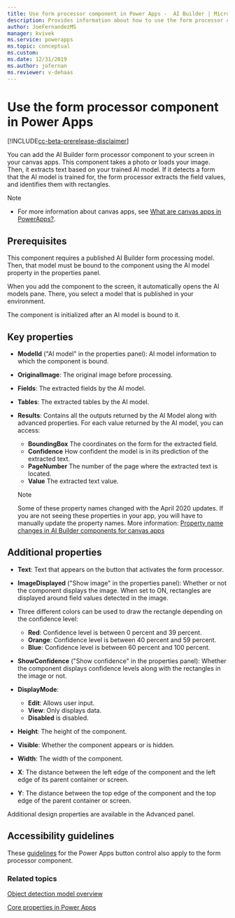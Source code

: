 ```yaml
---
title: Use form processor component in Power Apps -  AI Builder | Microsoft Docs
description: Provides information about how to use the form processor component in Power Apps
author: JoeFernandezMS
manager: kvivek
ms.service: powerapps
ms.topic: conceptual
ms.custom: 
ms.date: 12/31/2019
ms.author: jofernan
ms.reviewer: v-dehaas
---
```


# Use the form processor component in Power Apps

[!INCLUDE[cc-beta-prerelease-disclaimer](./includes/cc-beta-prerelease-disclaimer.md)]

You can add the AI Builder form processor component to your screen in your canvas apps. This component takes a photo or loads your image. Then, it extracts text based on your trained AI model. If it detects a form that the AI model is trained for, the form processor extracts the field values, and identifies them with rectangles.

 > [!NOTE]
 >
 > - For more information about canvas apps, see [What are canvas apps in PowerApps?](/powerapps/maker/canvas-apps/getting-started).

## Prerequisites

This component requires a published AI Builder form processing model. Then, that model must be bound to the component using the AI model property in the properties panel.

When you add the component to the screen, it automatically opens the AI models pane. There, you select a model that is published in your environment.

The component is initialized after an AI model is bound to it.


## Key properties

 - **ModelId** ("AI model" in the properties panel): AI model information to which the component is bound.
 - **OriginalImage**: The original image before processing.
 - **Fields**: The extracted fields by the AI model.
 - **Tables**: The extracted tables by the AI model. 
 - **Results**: Contains all the outputs returned by the AI Model along with advanced properties. For each value returned by the AI model, you can access:
    - **BoundingBox** The coordinates on the form for the extracted field.
    - **Confidence** How confident the model is in its prediction of the extracted text.
    - **PageNumber** The number of the page where the extracted text is located.
    - **Value** The extracted text value.
 
    > [!NOTE]
    > Some of these property names changed with the April 2020 updates. If you are not seeing these properties in your app, you will have to manually update the property names. More information: [Property name changes in AI Builder components for canvas apps](use-in-powerapps-overview.md#property-name-changes-in-ai-builder-components-for-canvas-apps)

## Additional properties

- **Text**: Text that appears on the button that activates the form processor.
- **ImageDisplayed** ("Show image" in the properties panel): Whether or not the component displays the image. When set to ON, rectangles are displayed around field values detected in the image.

- Three different colors can be used to draw the rectangle depending on the confidence level:
     - **Red**: Confidence level is between 0 percent and 39 percent.
     - **Orange**: Confidence level is between 40 percent and 59 percent.
     - **Blue**: Confidence level is between 60 percent and 100 percent.
- **ShowConfidence** ("Show confidence" in the properties panel): Whether the component displays confidence levels along with the rectangles in the image or not.
- **DisplayMode**:
     - **Edit**: Allows user input.
     - **View**: Only displays data.
     - **Disabled** is disabled.
- **Height**: The height of the component.
- **Visible**: Whether the component appears or is hidden.
- **Width**: The width of the component.
- **X**: The distance between the left edge of the component and the left edge of its parent container or screen.
- **Y**: The distance between the top edge of the component and the top edge of the parent container or screen.

Additional design properties are available in the Advanced panel.

## Accessibility guidelines
These [guidelines](/powerapps/maker/canvas-apps/controls/control-button) for the Power Apps button control also apply to the form processor component.

### Related topics

[Object detection model overview](object-detection-overview.md)

[Core properties in Power Apps](/powerapps/maker/canvas-apps/controls/properties-core)

